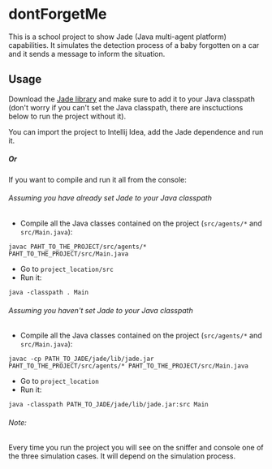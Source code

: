 # dontForgetMe
This is a school project to show Jade (Java multi-agent platform)
capabilities. It simulates the detection process of a baby forgotten
on a car and it sends a message to inform the situation.

## Usage
Download the [Jade library](http://jade.tilab.com/) and make sure to add it to
your Java classpath (don't worry if you can't set the Java classpath, there are insctuctions below to run the project without it).

You can import the project to Intellij Idea, add the Jade
dependence and run it.

##### Or
If you want to compile and run it all from the console:

###### Assuming you have already set Jade to your Java classpath
- Compile all the Java classes contained on the project (`src/agents/*` and `src/Main.java`):
```shell
javac PAHT_TO_THE_PROJECT/src/agents/* PAHT_TO_THE_PROJECT/src/Main.java
```
- Go to `project_location/src`
- Run it:
```shell
java -classpath . Main
```

###### Assuming you haven't set Jade to your Java classpath
- Compile all the Java classes contained on the project (`src/agents/*` and `src/Main.java`):
```shell
javac -cp PATH_TO_JADE/jade/lib/jade.jar PAHT_TO_THE_PROJECT/src/agents/* PAHT_TO_THE_PROJECT/src/Main.java
```
- Go to `project_location`
- Run it:
```shell
java -classpath PATH_TO_JADE/jade/lib/jade.jar:src Main
```
###### Note:
Every time you run the project you will see on the sniffer and console one
of the three simulation cases. It will depend on the simulation process.